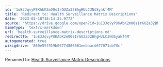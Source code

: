 ```yaml
---
id: '1uE3JqvyP8KAbK2mO0sIrGUZa32BhgHULC3NdSyakf4M'
title: 'Redirect to: Health Surveillance Matrix Descriptions'
date: '2023-03-18T18:14:35.977Z'
source: 'https://drive.google.com/open?id=1uE3JqvyP8KAbK2mO0sIrGUZa32BhgHULC3NdSyakf4M'
mimeType: 'text/x-markdown'
url: 'health-surveillance-matrix-descriptions.md'
redirectTo: '1uE3JqvyP8KAbK2mO0sIrGUZa32BhgHULC3NdSyakf4M'
autogenerated: true
wikigdrive: '860e59f919b06774886561eebaacd677071ab78c'
---
```

Renamed to: [Health Surveillance Matrix Descriptions](health-surveillance-matrix-descriptions.md)
